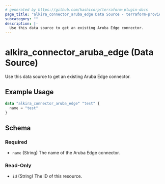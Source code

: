 ```yaml
---
# generated by https://github.com/hashicorp/terraform-plugin-docs
page_title: "alkira_connector_aruba_edge Data Source - terraform-provider-alkira"
subcategory: ""
description: |-
  Use this data source to get an existing Aruba Edge connector.
---
```


# alkira_connector_aruba_edge (Data Source)

Use this data source to get an existing Aruba Edge connector.

## Example Usage

```terraform
data "alkira_connector_aruba_edge" "test" {
  name = "test"
}
```

<!-- schema generated by tfplugindocs -->
## Schema

### Required

- `name` (String) The name of the Aruba Edge connector.

### Read-Only

- `id` (String) The ID of this resource.


